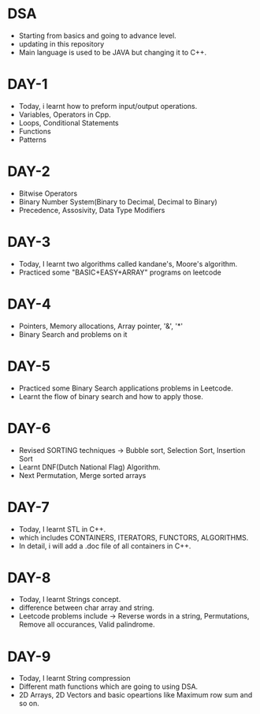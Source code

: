 # DSA
- Starting from basics and going to advance level.
- updating in this repository
- Main language is used to be JAVA but changing it to C++.
# DAY-1
- Today, i learnt how to preform input/output operations.
- Variables, Operators in Cpp.
- Loops, Conditional Statements
- Functions
- Patterns
# DAY-2
- Bitwise Operators
- Binary Number System(Binary to Decimal, Decimal to Binary)
- Precedence, Assosivity, Data Type Modifiers
# DAY-3
- Today, I learnt two algorithms called kandane's, Moore's algorithm.
- Practiced some "BASIC+EASY+ARRAY" programs on leetcode
# DAY-4
- Pointers, Memory allocations, Array pointer, '&', '*'
- Binary Search and problems on it
# DAY-5
- Practiced some Binary Search applications problems in Leetcode.
- Learnt the flow of binary search and how to apply those.
# DAY-6
- Revised SORTING techniques -> Bubble sort, Selection Sort, Insertion Sort
- Learnt DNF(Dutch National Flag) Algorithm.
-  Next Permutation, Merge sorted arrays
# DAY-7
- Today, I learnt STL in C++.
- which includes CONTAINERS, ITERATORS, FUNCTORS, ALGORITHMS.
- In detail, i will add a .doc file of all containers in C++.
# DAY-8
- Today, I learnt Strings concept.
- difference between char array and string.
- Leetcode problems include -> Reverse words in a string, Permutations, Remove all occurances, Valid palindrome.
# DAY-9
- Today, I learnt String compression
- Different math functions which are going to using DSA.
- 2D Arrays, 2D Vectors and basic opeartions like Maximum row sum and so on.
